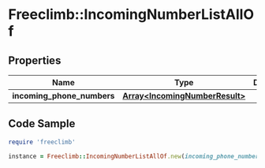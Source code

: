 # Freeclimb::IncomingNumberListAllOf

## Properties

Name | Type | Description | Notes
------------ | ------------- | ------------- | -------------
**incoming_phone_numbers** | [**Array&lt;IncomingNumberResult&gt;**](IncomingNumberResult.md) |  | [optional] 

## Code Sample

```ruby
require 'freeclimb'

instance = Freeclimb::IncomingNumberListAllOf.new(incoming_phone_numbers: nil)
```



